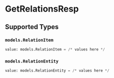 # GetRelationsResp


## Supported Types

### `models.RelationItem`

```python
value: models.RelationItem = /* values here */
```

### `models.RelationEntity`

```python
value: models.RelationEntity = /* values here */
```

